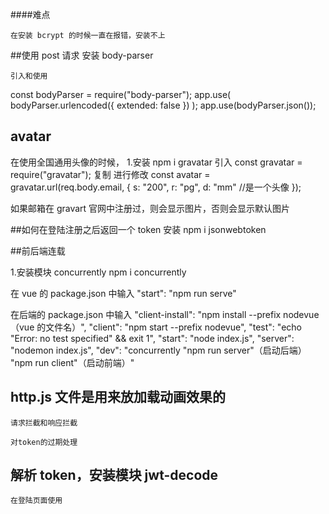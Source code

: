 ####难点

    在安装 bcrypt 的时候一直在报错，安装不上

##使用 post 请求
安装 body-parser

    引入和使用

const bodyParser = require("body-parser");
app.use(
bodyParser.urlencoded({
extended: false
})
);
app.use(bodyParser.json());

## avatar

在使用全国通用头像的时候， 1.安装 npm i gravatar
引入
const gravatar = require("gravatar");
复制 进行修改
const avatar = gravatar.url(req.body.email, {
s: "200",
r: "pg",
d: "mm" //是一个头像
});

如果邮箱在 gravart 官网中注册过，则会显示图片，否则会显示默认图片

##如何在登陆注册之后返回一个 token
安装 npm i jsonwebtoken

##前后端连载

1.安装模块 concurrently
npm i concurrently

在 vue 的 package.json 中输入
"start": "npm run serve"

在后端的 package.json 中输入
"client-install": "npm install --prefix nodevue（vue 的文件名）",
"client": "npm start --prefix nodevue",
"test": "echo \"Error: no test specified\" && exit 1",
"start": "node index.js",
"server": "nodemon index.js",
"dev": "concurrently \"npm run server\"（启动后端） \"npm run client\"（启动前端）"

## http.js 文件是用来放加载动画效果的

    请求拦截和响应拦截

    对token的过期处理

## 解析 token，安装模块 jwt-decode

    在登陆页面使用
